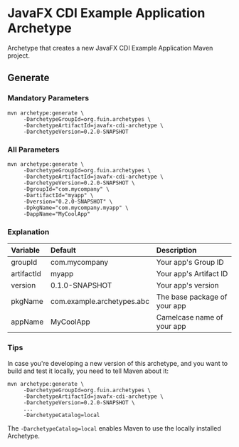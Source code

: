 # JavaFX CDI Example Application Archetype
Archetype that creates a new JavaFX CDI Example Application Maven project.

## Generate

### Mandatory Parameters
```
mvn archetype:generate \
     -DarchetypeGroupId=org.fuin.archetypes \
     -DarchetypeArtifactId=javafx-cdi-archetype \
     -DarchetypeVersion=0.2.0-SNAPSHOT
```

### All Parameters
```
mvn archetype:generate \
     -DarchetypeGroupId=org.fuin.archetypes \
     -DarchetypeArtifactId=javafx-cdi-archetype \
     -DarchetypeVersion=0.2.0-SNAPSHOT \
     -DgroupId="com.mycompany" \
     -DartifactId="myapp" \
     -Dversion="0.2.0-SNAPSHOT" \
     -DpkgName="com.mycompany.myapp" \
     -DappName="MyCoolApp"
```

### Explanation

| Variable     | Default                    | Description                  |
|:-------------|:---------------------------|:-----------------------------|
| groupId      | com.mycompany              | Your app's Group ID          |
| artifactId   | myapp                      | Your app's Artifact ID       |
| version      | 0.1.0-SNAPSHOT             | Your app's version           |
| pkgName      | com.example.archetypes.abc | The base package of your app |
| appName      | MyCoolApp                  | Camelcase name of your app   |

### Tips
In case you're developing a new version of this archetype, and you want to build and test it locally, you need to tell Maven about it:
```
mvn archetype:generate \
     -DarchetypeGroupId=org.fuin.archetypes \
     -DarchetypeArtifactId=javafx-cdi-archetype \
     -DarchetypeVersion=0.2.0-SNAPSHOT \
     ...
     -DarchetypeCatalog=local
```
The `-DarchetypeCatalog=local` enables Maven to use the locally installed Archetype.
